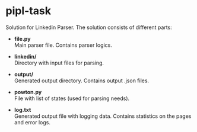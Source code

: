 # pipl-task

Solution for Linkedin Parser. The solution consists of different parts: 

* **file.py** <br>
Main parser file. Contains parser logics. 

* **linkedin/**<br>
Directory with input files for parsing. 

* **output/** <br>
Generated output directory. Contains output .json files. 

* **powton.py** <br>
File with list of states (used for parsing needs). 

* **log.txt** <br>
Generated output file with logging data. Contains statistics on the pages and error logs.

